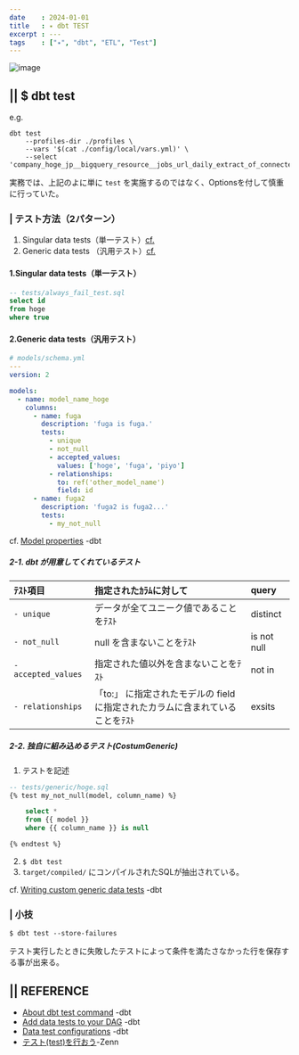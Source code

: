 ```yaml
---
date    : 2024-01-01
title   : ✴️ dbt TEST
excerpt : ---
tags    : ["✴️", "dbt", "ETL", "Test"]
---
```


![image](https://github.com/sh16ma/gitpress/assets/150888300/d3b2fdbc-417f-4145-8f6b-d9e2ab58c483)

## || $ dbt test
e.g.
```shell
dbt test
    --profiles-dir ./profiles \
    --vars '$(cat ./config/local/vars.yml)' \
    --select 'company_hoge_jp__bigquery_resource__jobs_url_daily_extract_of_connectedsheet'
```
実務では、上記のよに単に `test` を実施するのではなく、Optionsを付して慎重に行っていた。


### | テスト方法（2パターン）
1. Singular data tests（単一テスト）[cf.](https://docs.getdbt.com/docs/build/data-tests#singular-data-tests)
2. Generic data tests （汎用テスト）[cf.](https://docs.getdbt.com/docs/build/data-tests#generic-data-tests)

#### 1.Singular data tests（単一テスト）

```sql
-- tests/always_fail_test.sql
select id
from hoge
where true
```

#### 2.Generic data tests（汎用テスト）

```yaml
# models/schema.yml
---
version: 2

models:
  - name: model_name_hoge
    columns:
      - name: fuga
        description: 'fuga is fuga.'
        tests:
          - unique
          - not_null
          - accepted_values:
            values: ['hoge', 'fuga', 'piyo']
          - relationships:
            to: ref('other_model_name')
            field: id
      - name: fuga2
        description: 'fuga2 is fuga2...'
        tests:
          - my_not_null
```

cf. [Model properties](https://docs.getdbt.com/reference/model-properties) -dbt


##### 2-1. dbt が用意してくれているテスト

|ﾃｽﾄ項目            |指定されたｶﾗﾑに対して|query|
|:-                 |:-|:-|
|`- unique`         |データが全てユニーク値であることをﾃｽﾄ                                       |distinct   |
|`- not_null`       |null を含まないことをﾃｽﾄ                                                    |is not null|
|`- accepted_values`|指定された値以外を含まないことをﾃｽﾄ                                         |not in     |
|`- relationships`  |「to:」 に指定されたモデルの field に指定されたカラムに含まれていることをﾃｽﾄ|exsits     |

##### 2-2. 独自に組み込めるテスト(CostumGeneric)
1. テストを記述
```sql
-- tests/generic/hoge.sql
{% test my_not_null(model, column_name) %}

    select *
    from {{ model }}
    where {{ column_name }} is null

{% endtest %}
```
2. `$ dbt test`
3. `target/compiled/` にコンパイルされたSQLが抽出されている。

cf. [Writing custom generic data tests](https://docs.getdbt.com/best-practices/writing-custom-generic-tests) -dbt


### | 小技
```shell
$ dbt test --store-failures
```
テスト実行したときに失敗したテストによって条件を満たさなかった行を保存する事が出来る。



## || REFERENCE
- [About dbt test command](https://docs.getdbt.com/reference/commands/test) -dbt
- [Add data tests to your DAG](https://docs.getdbt.com/docs/build/data-tests#generic-data-tests) -dbt
- [Data test configurations](https://docs.getdbt.com/reference/data-test-configs) -dbt
- [テスト(test)を行おう](https://zenn.dev/foursue/books/31456a86de5bb4/viewer/5efa91)-Zenn
